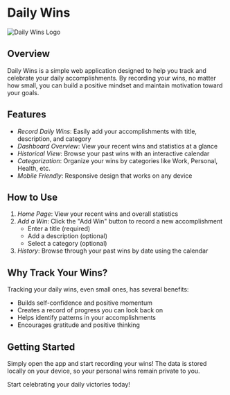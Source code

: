 # Daily Wins

![Daily Wins Logo](public/favicon.ico)

## Overview

Daily Wins is a simple web application designed to help you track and celebrate your daily accomplishments. By recording your wins, no matter how small, you can build a positive mindset and maintain motivation toward your goals.

## Features

- *Record Daily Wins*: Easily add your accomplishments with title, description, and category
- *Dashboard Overview*: View your recent wins and statistics at a glance
- *Historical View*: Browse your past wins with an interactive calendar
- *Categorization*: Organize your wins by categories like Work, Personal, Health, etc.
- *Mobile Friendly*: Responsive design that works on any device

## How to Use

1. *Home Page*: View your recent wins and overall statistics
2. *Add a Win*: Click the "Add Win" button to record a new accomplishment
   - Enter a title (required)
   - Add a description (optional)
   - Select a category (optional)
3. *History*: Browse through your past wins by date using the calendar

## Why Track Your Wins?

Tracking your daily wins, even small ones, has several benefits:
- Builds self-confidence and positive momentum
- Creates a record of progress you can look back on
- Helps identify patterns in your accomplishments
- Encourages gratitude and positive thinking

## Getting Started

Simply open the app and start recording your wins! The data is stored locally on your device, so your personal wins remain private to you.

Start celebrating your daily victories today!
